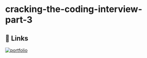 # cracking-the-coding-interview-part-3


## 🔗 Links
[![portfolio](https://user-images.githubusercontent.com/12949683/67964228-e01fe480-fc3a-11e9-86cf-8c291bda13a3.png)](https://cerulean-jar-92b.notion.site/Job-Applications-c6cc88b1a07e43b59db1a043220cdaf0](https://www.notion.so/Job-Applications-post-break-2023-f2c2b3a6a1f046b7b0e1d99aa0e74bcf?pvs=4)https://www.notion.so/Job-Applications-post-break-2023-f2c2b3a6a1f046b7b0e1d99aa0e74bcf?pvs=4)
